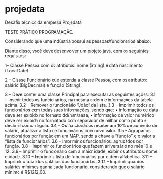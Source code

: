 # projedata
Desafio técnico da empresa Projedata

TESTE PRÁTICO PROGRAMAÇÃO.

Considerando que uma indústria possui as pessoas/funcionários abaixo:

Diante disso, você deve desenvolver um projeto java, com os seguintes requisitos:

1– Classe Pessoa com os atributos: nome (String) e data nascimento (LocalDate).

2 – Classe Funcionário que estenda a classe Pessoa, com os atributos: salário (BigDecimal) e função (String).

3 – Deve conter uma classe Principal para executar as seguintes ações:
3.1 – Inserir todos os funcionários, na mesma ordem e informações da tabela acima.
3.2 – Remover o funcionário “João” da lista.
3.3 – Imprimir todos os funcionários com todas suas informações, sendo que:
• informação de data deve ser exibido no formato dd/mm/aaaa;
• informação de valor numérico deve ser exibida no formatado com separador de milhar como ponto e decimal como vírgula.
3.4 – Os funcionários receberam 10% de aumento de salário, atualizar a lista de funcionários com novo valor.
3.5 – Agrupar os funcionários por função em um MAP, sendo a chave a “função” e o valor a “lista de funcionários”.
3.6 – Imprimir os funcionários, agrupados por função.
3.8 – Imprimir os funcionários que fazem aniversário no mês 10 e 12.
3.9 – Imprimir o funcionário com a maior idade, exibir os atributos: nome e idade.
3.10 – Imprimir a lista de funcionários por ordem alfabética.
3.11 – Imprimir o total dos salários dos funcionários.
3.12 – Imprimir quantos salários mínimos ganha cada funcionário, considerando que o salário mínimo é R$1212.00.
